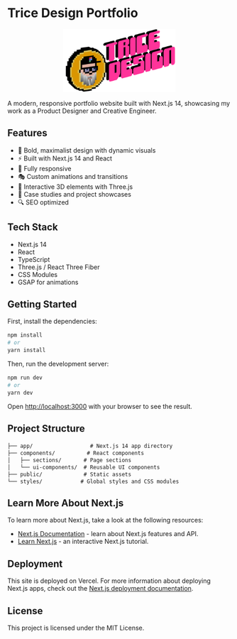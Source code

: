 # Trice Design Portfolio

<div align="center">
  <img src=".github/trice-logo-skewed.png" alt="Trice Design Portfolio Preview" width="50%">
</div>

A modern, responsive portfolio website built with Next.js 14, showcasing my work as a Product Designer and Creative Engineer.

## Features

- 🎨 Bold, maximalist design with dynamic visuals
- ⚡️ Built with Next.js 14 and React
- 📱 Fully responsive
- 🎭 Custom animations and transitions
- 🌟 Interactive 3D elements with Three.js
- 🎯 Case studies and project showcases
- 🔍 SEO optimized

## Tech Stack

- Next.js 14
- React
- TypeScript
- Three.js / React Three Fiber
- CSS Modules
- GSAP for animations

## Getting Started

First, install the dependencies:

```bash
npm install
# or
yarn install
```

Then, run the development server:

```bash
npm run dev
# or
yarn dev
```

Open [http://localhost:3000](http://localhost:3000) with your browser to see the result.

## Project Structure

```
├── app/                  # Next.js 14 app directory
├── components/          # React components
│   ├── sections/       # Page sections
│   └── ui-components/  # Reusable UI components
├── public/             # Static assets
└── styles/            # Global styles and CSS modules
```

## Learn More About Next.js

To learn more about Next.js, take a look at the following resources:

- [Next.js Documentation](https://nextjs.org/docs) - learn about Next.js features and API.
- [Learn Next.js](https://nextjs.org/learn) - an interactive Next.js tutorial.

## Deployment

This site is deployed on Vercel. For more information about deploying Next.js apps, check out the [Next.js deployment documentation](https://nextjs.org/docs/app/building-your-application/deploying).

## License

This project is licensed under the MIT License.
